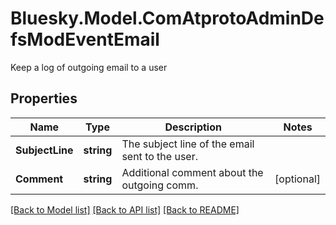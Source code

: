 # Bluesky.Model.ComAtprotoAdminDefsModEventEmail
Keep a log of outgoing email to a user

## Properties

Name | Type | Description | Notes
------------ | ------------- | ------------- | -------------
**SubjectLine** | **string** | The subject line of the email sent to the user. | 
**Comment** | **string** | Additional comment about the outgoing comm. | [optional] 

[[Back to Model list]](../README.md#documentation-for-models) [[Back to API list]](../README.md#documentation-for-api-endpoints) [[Back to README]](../README.md)

